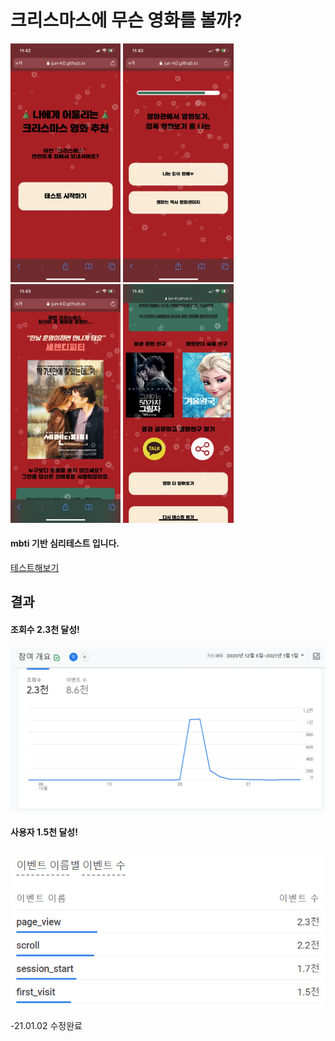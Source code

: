# 크리스마스에 무슨 영화를 볼까?
<img src="/리드미/메인.jpg" width="35%" height="35%"></img> <img src="/리드미/테스트.jpg" width="35%" height="35%"></img>
<img src="/리드미/결과1.jpg" width="35%" height="35%"></img> <img src="/리드미/결과2.jpg" width="35%" height="35%"></img>
#### mbti 기반 심리테스트 입니다.  
[테스트해보기](https://jun-k0.github.io/movie_test/)

## 결과
#### 조회수 2.3천 달성!
![visit](./visit.PNG)

#### 사용자 1.5천 달성!
![first_visit](./first_visit.PNG)


-21.01.02 수정완료 
